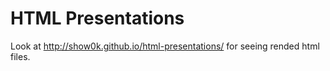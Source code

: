 # HTML Presentations
Look at http://show0k.github.io/html-presentations/ for seeing rended html files.
